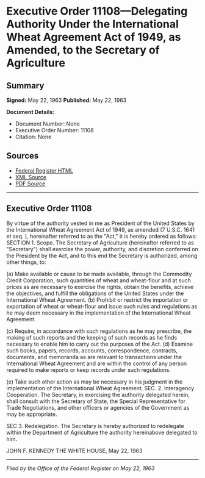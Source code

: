 # Executive Order 11108—Delegating Authority Under the International Wheat Agreement Act of 1949, as Amended, to the Secretary of Agriculture

## Summary

**Signed:** May 22, 1963
**Published:** May 22, 1963

**Document Details:**
- Document Number: None
- Executive Order Number: 11108
- Citation: None

## Sources
- [Federal Register HTML](https://www.presidency.ucsb.edu/documents/executive-order-11108-delegating-authority-under-the-international-wheat-agreement-act)
- [XML Source](None)
- [PDF Source](None)

---

## Executive Order 11108

By virtue of the authority vested in me as President of the United States by the International Wheat Agreement Act of 1949, as amended (7 U.S.C. 1641 et seq. ), hereinafter referred to as the "Act," it is hereby ordered as follows:
SECTION 1. Scope. The Secretary of Agriculture (hereinafter referred to as "Secretary") shall exercise the power, authority, and discretion conferred on the President by the Act, and to this end the Secretary is authorized, among other things, to:

(a) Make available or cause to be made available, through the Commodity Credit Corporation, such quantities of wheat and wheat-flour and at such prices as are necessary to exercise the rights, obtain the benefits, achieve the objectives, and fulfill the obligations of the United States under the International Wheat Agreement.
(b) Prohibit or restrict the importation or exportation of wheat or wheat-flour and issue such rules and regulations as he may deem necessary in the implementation of the International Wheat Agreement.

(c) Require, in accordance with such regulations as he may prescribe, the making of such reports and the keeping of such records as he finds necessary to enable him to carry out the purposes of the Act.
(d) Examine such books, papers, records, accounts, correspondence, contracts, documents, and memoranda as are relevant to transactions under the International Wheat Agreement and are within the control of any person required to make reports or keep records under such regulations.

(e) Take such other action as may be necessary in his judgment in the implementation of the International Wheat Agreement.
SEC. 2. Interagency Cooperation. The Secretary, in exercising the authority delegated herein, shall consult with the Secretary of State, the Special Representative for Trade Negotiations, and other officers or agencies of the Government as may be appropriate.

SEC 3. Redelegation. The Secretary is hereby authorized to redelegate within the Department of Agriculture the authority hereinabove delegated to him.

JOHN F. KENNEDY
THE WHITE HOUSE,
May 22, 1963

---

*Filed by the Office of the Federal Register on May 22, 1963*
